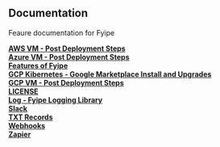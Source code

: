 ## Documentation
Feaure documentation for Fyipe

 **[AWS VM - Post Deployment Steps](AWS-VM.md)** \
 **[Azure VM - Post Deployment Steps](Azure-VM.md)** \
 **[Features of Fyipe](Features.md)** \
 **[GCP Kibernetes - Google Marketplace Install and Upgrades](GCP-Kubernetes.md)** \
 **[GCP VM - Post Deployment Steps](GCP-VM.md)** \
 **[LICENSE](LICENSE)** \
 **[Log - Fyipe Logging Library](log.md)** \
 **[Slack](Slack.md)** \
 **[TXT Records](txt-records.md)** \
 **[Webhooks](Webhooks.md)** \
 **[Zapier](Zapier.md)** 

